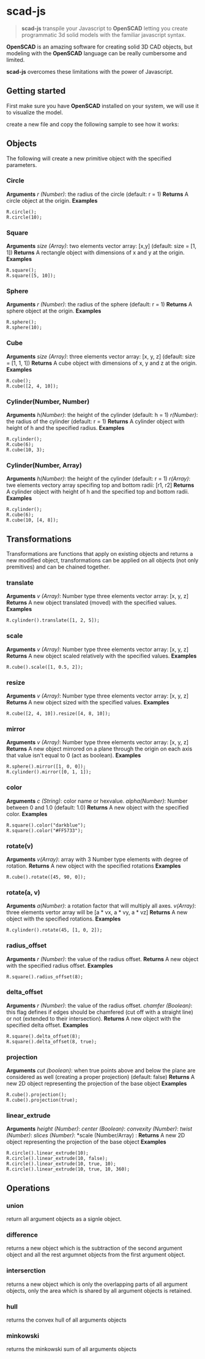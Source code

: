 # scad-js
> **scad-js** transpile your Javascript to **OpenSCAD** letting you create programmatic 3d solid models with the familiar javascript syntax.

**OpenSCAD** is an amazing software for creating solid 3D CAD objects, but modeling with the **OpenSCAD** language can be really cumbersome and limited.

**scad-js** overcomes these limitations with the power of Javascript.

## Getting started
First make sure you have **OpenSCAD** installed on your system, we will use it to visualize the model.

create a new file and copy the following sample to see how it works:


## Objects
The following will create a new primitive object with the specified parameters.

### Circle
**Arguments**
*r (Number)*: the radius of the circle (default: r = 1)
**Returns**
A circle object at the origin.
**Examples**
```
R.circle();
R.circle(10);
```

### Square
**Arguments**
*size (Array)*: two elements vector array: [x,y]  (default: size = [1, 1])
**Returns**
A rectangle object with dimensions of x and y at the origin.
**Examples**
```
R.square();
R.square([5, 10]);
```

### Sphere
**Arguments**
*r (Number)*: the radius of the sphere (default: r = 1)
**Returns**
A sphere object at the origin.
**Examples**
```
R.sphere();
R.sphere(10);
```

### Cube
**Arguments**
*size (Array)*: three elements vector array: [x, y, z]  (default: size = [1, 1, 1])
**Returns**
A cube object with dimensions of x, y and z at the origin.
**Examples**
```
R.cube();
R.cube([2, 4, 10]);
```

### Cylinder(Number, Number)
**Arguments**
*h(Number)*: the height of the cylinder (default: h = 1)
*r(Number)*: the radius of the cylinder (default: r = 1)
**Returns**
A cylinder object with height of h and the specified radius.
**Examples**
```
R.cylinder();
R.cube(6);
R.cube(10, 3);
```

### Cylinder(Number, Array)
**Arguments**
*h(Number)*: the height of the cylinder (default: r = 1)
*r(Array)*: twe elements vectory array specifing top and bottom radii: [r1, r2]
**Returns**
A cylinder object with height of h and the specified top and bottom radii.
**Examples**
```
R.cylinder();
R.cube(6);
R.cube(10, [4, 8]);
```

## Transformations
Transformations are functions that apply on existing objects and returns a new modified object, transformations can be applied on all objects (not only premitives) and can be chained together.

### translate
**Arguments**
*v (Array)*: Number type three elements vector array: [x, y, z]
**Returns**
A new object translated (moved) with the specified values.
**Examples**
```
R.cylinder().translate([1, 2, 5]);
```

### scale
**Arguments**
*v (Array)*: Number type three elements vector array: [x, y, z]
**Returns**
A new object scaled relatively with the specified values.
**Examples**
```
R.cube().scale([1, 0.5, 2]);
```

### resize
**Arguments**
*v (Array)*: Number type three elements vector array: [x, y, z]
**Returns**
A new object sized with the specified values.
**Examples**
```
R.cube([2, 4, 10]).resize([4, 8, 10]);
```

### mirror
**Arguments**
*v (Array)*: Number type three elements vector array: [x, y, z]
**Returns**
A new object mirrored on a plane through the origin on each axis that value isn't equal to 0 (act as boolean).
**Examples**
```
R.sphere().mirror([1, 0, 0]);
R.cylinder().mirror([0, 1, 1]);
```

### color
**Arguments**
*c (String)*: color name or hexvalue.
*alpha(Number)*: Number between 0 and 1.0 (default: 1.0)
**Returns**
A new object with the specified color.
**Examples**
```
R.square().color("darkblue");
R.square().color("#FF5733");
```

### rotate(v)
**Arguments**
*v(Array)*: array with 3 Number type elements with degree of rotation.
**Returns**
A new object with the specified rotations
**Examples**
```
R.cube().rotate([45, 90, 0]);
```

### rotate(a, v)
**Arguments**
*a(Number)*: a rotation factor that will multiply all axes.
*v(Array)*: three elements vertor array  will be [a * vx, a * vy, a * vz]
**Returns**
A new object with the specified rotations.
**Examples**
```
R.cylinder().rotate(45, [1, 0, 2]);
```

### radius_offset
**Arguments**
*r (Number)*: the value of the radius offset.
**Returns**
A new object with the specified radius offset.
**Examples**
```
R.square().radius_offset(8);
```

### delta_offset
**Arguments**
*r (Number)*: the value of the radius offset.
*chamfer (Boolean)*: this flag defines if edges should be chamfered (cut off with a straight line) or not (extended to their intersection).
**Returns**
A new object with the specified delta offset.
**Examples**
```
R.square().delta_offset(8);
R.square().delta_offset(8, true);
```

### projection
**Arguments**
*cut  (boolean)*: when true points above and below the plane are considered as well (creating a proper projection) (default: false)
**Returns**
A new 2D object representing the projection of the base object
**Examples**
```
R.cube().projection();
R.cube().projection(true);
```

### linear_extrude
**Arguments**
*height  (Number)*: 
*center (Boolean)*:
*convexity (Number)*:
*twist (Number)*:
*slices (Number)*:
*scale (Number/Array) :
**Returns**
A new 2D object representing the projection of the base object
**Examples**
```
R.circle().linear_extrude(10);
R.circle().linear_extrude(10, false);
R.circle().linear_extrude(10, true, 10);
R.circle().linear_extrude(10, true, 10, 360);
```

## Operations

### union
return all argument objects as a signle object.

### difference
returns a new object which is the subtraction of the second argument object and all the rest argumnet objects from the first argument object.

### interserction
returns a new object which is only the overlapping parts of all argument objects, only the area which is shared by all argument objects is retained.

### hull
returns the convex hull of all arguments objects

### minkowski
returns the minkowski sum of all arguments objects
